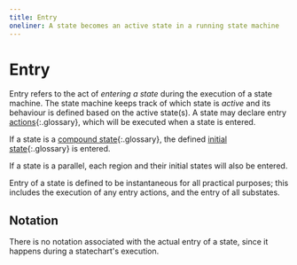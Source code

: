 ```yaml
---
title: Entry
oneliner: A state becomes an active state in a running state machine
---
```


# Entry

Entry refers to the act of _entering a state_ during the execution of a state machine.  The state machine keeps track of which state is _active_ and its behaviour is defined based on the active state(s).  A state may declare entry [actions](action.html){:.glossary}, which will be executed when a state is entered.

If a state is a [compound state](compound-state.html){:.glossary}, the defined [initial state](initial-state.html){:.glossary} is entered.

If a state is a parallel, each region and their initial states will also be entered.

Entry of a state is defined to be instantaneous for all practical purposes; this includes the execution of any entry actions, and the entry of all substates.

## Notation

There is no notation associated with the actual entry of a state, since it happens during a statechart's execution.
